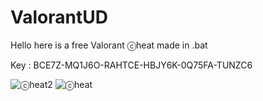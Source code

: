 # ValorantUD
Hello here is a free Valorant ⓒheat made in .bat

Key : BCE7Z-MQ1J6O-RAHTCE-HBJY6K-0Q75FA-TUNZC6

![ⓒheat2](https://user-images.githubusercontent.com/108634523/177206718-35708d5d-c4b6-40f3-b0b0-dc44a8e6e572.PNG)
![ⓒheat](https://user-images.githubusercontent.com/108634523/177206720-8efb5092-8122-4c43-9d3e-8e46df4e2f69.PNG)
